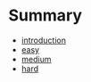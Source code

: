 # Summary

* [introduction](introduction.md)
* [easy](easy.md)
* [medium](medium.md)
* [hard](hard.md)

